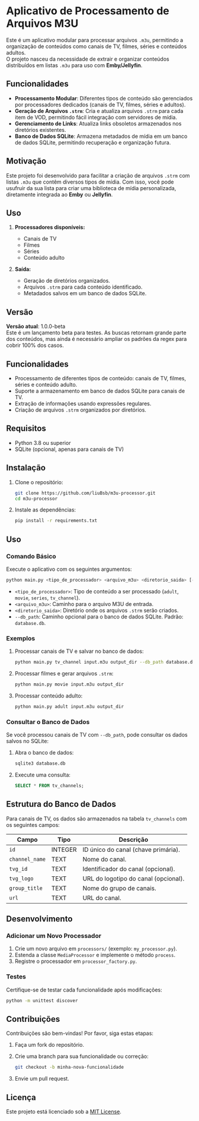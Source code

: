 # Aplicativo de Processamento de Arquivos M3U

Este é um aplicativo modular para processar arquivos `.m3u`, permitindo a organização de conteúdos como canais de TV, filmes, séries e conteúdos adultos.  
O projeto nasceu da necessidade de extrair e organizar conteúdos distribuídos em listas `.m3u` para uso com **Emby/Jellyfin**.

## Funcionalidades

- **Processamento Modular**: Diferentes tipos de conteúdo são gerenciados por processadores dedicados (canais de TV, filmes, séries e adultos).
- **Geração de Arquivos `.strm`**: Cria e atualiza arquivos `.strm` para cada item de VOD, permitindo fácil integração com servidores de mídia.
- **Gerenciamento de Links**: Atualiza links obsoletos armazenados nos diretórios existentes.
- **Banco de Dados SQLite**: Armazena metadados de mídia em um banco de dados SQLite, permitindo recuperação e organização futura.

## Motivação

Este projeto foi desenvolvido para facilitar a criação de arquivos `.strm` com listas `.m3u` que contêm diversos tipos de mídia. Com isso, você pode usufruir da sua lista para criar uma biblioteca de mídia personalizada, diretamente integrada ao **Emby** ou **Jellyfin**.

## Uso

1. **Processadores disponíveis:**

   - Canais de TV
   - Filmes
   - Séries
   - Conteúdo adulto

2. **Saída:**
   - Geração de diretórios organizados.
   - Arquivos `.strm` para cada conteúdo identificado.
   - Metadados salvos em um banco de dados SQLite.

## Versão

**Versão atual**: 1.0.0-beta  
Este é um lançamento beta para testes. As buscas retornam grande parte dos conteúdos, mas ainda é necessário ampliar os padrões da regex para cobrir 100% dos casos.

## Funcionalidades

- Processamento de diferentes tipos de conteúdo: canais de TV, filmes, séries e conteúdo adulto.
- Suporte a armazenamento em banco de dados SQLite para canais de TV.
- Extração de informações usando expressões regulares.
- Criação de arquivos `.strm` organizados por diretórios.

## Requisitos

- Python 3.8 ou superior
- SQLite (opcional, apenas para canais de TV)

## Instalação

1. Clone o repositório:

   ```bash
   git clone https://github.com/liuBsb/m3u-processor.git
   cd m3u-processor
   ```

2. Instale as dependências:

   ```bash
   pip install -r requirements.txt
   ```

## Uso

### Comando Básico

Execute o aplicativo com os seguintes argumentos:

```bash
python main.py <tipo_de_processador> <arquivo_m3u> <diretorio_saida> [--db_path <caminho_db>]
```

- `<tipo_de_processador>`: Tipo de conteúdo a ser processado (`adult`, `movie`, `series`, `tv_channel`).
- `<arquivo_m3u>`: Caminho para o arquivo M3U de entrada.
- `<diretorio_saida>`: Diretório onde os arquivos `.strm` serão criados.
- `--db_path`: Caminho opcional para o banco de dados SQLite. Padrão: `database.db`.

### Exemplos

1. Processar canais de TV e salvar no banco de dados:

   ```bash
   python main.py tv_channel input.m3u output_dir --db_path database.db
   ```

2. Processar filmes e gerar arquivos `.strm`:

   ```bash
   python main.py movie input.m3u output_dir
   ```

3. Processar conteúdo adulto:

   ```bash
   python main.py adult input.m3u output_dir
   ```

### Consultar o Banco de Dados

Se você processou canais de TV com `--db_path`, pode consultar os dados salvos no SQLite:

1. Abra o banco de dados:

   ```bash
   sqlite3 database.db
   ```

2. Execute uma consulta:

   ```sql
   SELECT * FROM tv_channels;
   ```

## Estrutura do Banco de Dados

Para canais de TV, os dados são armazenados na tabela `tv_channels` com os seguintes campos:

| Campo          | Tipo    | Descrição                            |
| -------------- | ------- | ------------------------------------ |
| `id`           | INTEGER | ID único do canal (chave primária).  |
| `channel_name` | TEXT    | Nome do canal.                       |
| `tvg_id`       | TEXT    | Identificador do canal (opcional).   |
| `tvg_logo`     | TEXT    | URL do logotipo do canal (opcional). |
| `group_title`  | TEXT    | Nome do grupo de canais.             |
| `url`          | TEXT    | URL do canal.                        |

## Desenvolvimento

### Adicionar um Novo Processador

1. Crie um novo arquivo em `processors/` (exemplo: `my_processor.py`).
2. Estenda a classe `MediaProcessor` e implemente o método `process`.
3. Registre o processador em `processor_factory.py`.

### Testes

Certifique-se de testar cada funcionalidade após modificações:

```bash
python -m unittest discover
```

## Contribuições

Contribuições são bem-vindas! Por favor, siga estas etapas:

1. Faça um fork do repositório.
2. Crie uma branch para sua funcionalidade ou correção:

   ```bash
   git checkout -b minha-nova-funcionalidade
   ```

3. Envie um pull request.

## Licença

Este projeto está licenciado sob a [MIT License](LICENSE).
